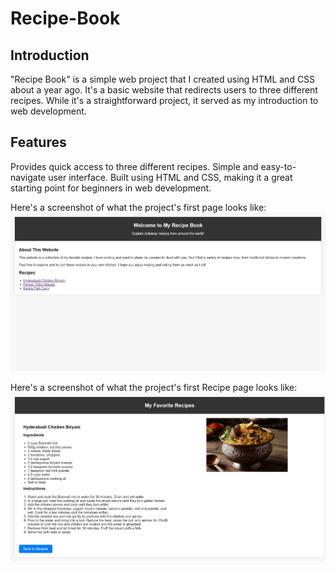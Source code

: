 # Recipe-Book
## Introduction
"Recipe Book" is a simple web project that I created using HTML and CSS about a year ago. It's a basic website that redirects users to three different recipes. While it's a straightforward project, it served as my introduction to web development.

## Features
Provides quick access to three different recipes.
Simple and easy-to-navigate user interface.
Built using HTML and CSS, making it a great starting point for beginners in web development.

Here's a screenshot of what the project's first page looks like:
<img src="https://github.com/PriyamvadaP/Recipe-Book/blob/main/Web%20capture_23-9-2023_11359_.jpeg" alt="Recipe Book Screenshot" />

Here's a screenshot of what the project's first Recipe page looks like:
<img src="https://github.com/PriyamvadaP/Recipe-Book/blob/main/Web%20capture_23-9-2023_113624_.jpeg" alt="Recipe 1 Screenshot" />
